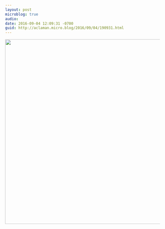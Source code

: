 ```yaml
---
layout: post
microblog: true
audio: 
date: 2016-09-04 12:09:31 -0700
guid: http://aclaman.micro.blog/2016/09/04/190931.html
---
```



<img src="http://micro.alexclaman.com/uploads/2018/2b286599b7.jpg" width="600" height="600" />

